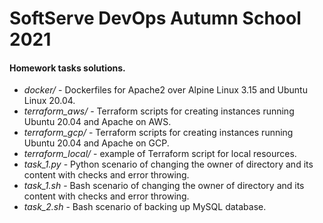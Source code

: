 # SoftServe DevOps Autumn School 2021

#### Homework tasks solutions.
<ul>
<li><em>docker/</em> - Dockerfiles for Apache2 over Alpine Linux 3.15 and Ubuntu Linux 20.04.</li>
<li><em>terraform_aws/</em> - Terraform scripts for creating instances running Ubuntu 20.04 and Apache on AWS.</li>
<li><em>terraform_gcp/</em> - Terraform scripts for creating instances running Ubuntu 20.04 and Apache on GCP.</li>
<li><em>terraform_local/</em> - example of Terraform script for local resources.</li>
<li><em>task_1.py</em> - Python scenario of changing the owner of directory and its content with checks and error throwing.</li>
<li><em>task_1.sh</em> - Bash scenario of changing the owner of directory and its content with checks and error throwing.</li>
<li><em>task_2.sh</em> - Bash scenario of backing up MySQL database.</li>
 </ul>
